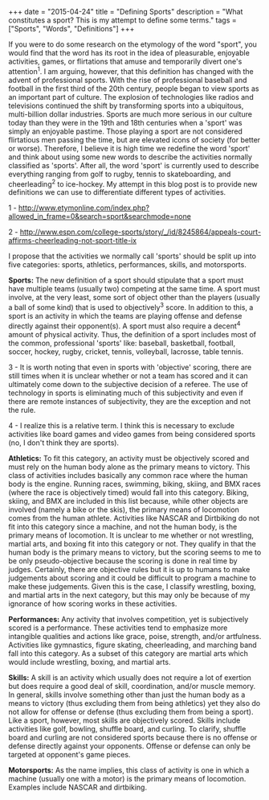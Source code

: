 +++
date = "2015-04-24"
title = "Defining Sports"
description = "What constitutes a sport? This is my attempt to define some terms."
tags = ["Sports", "Words", "Definitions"]
+++

If you were to do some research on the etymology of the word "sport", you would find that the word has its root in the idea of pleasurable, enjoyable activities, games, or flirtations that amuse and temporarily divert one's attention<sup>1</sup>. I am arguing, however, that this definition has changed with the advent of professional sports. With the rise of professional baseball and football in the first third of the 20th century, people began to view sports as an important part of culture. The explosion of technologies like radios and televisions continued the shift by transforming sports into a ubiquitous, multi-billion dollar industries. Sports are much more serious in our culture today than they were in the 19th and 18th centuries when a 'sport' was simply an enjoyable pastime. Those playing a sport are not considered flirtatious men passing the time, but are elevated icons of society (for better or worse). Therefore, I believe it is high time we redefine the word 'sport' and think about using some new words to describe the activities normally classified as 'sports'. After all, the word 'sport' is currently used to describe everything ranging from golf to rugby, tennis to skateboarding, and cheerleading<sup>2</sup> to ice-hockey. My attempt in this blog post is to provide new definitions we can use to differentiate different types of activities.

<aside class="marginnote">
 <p><span class="noteNumber">1</span> - <a href="http://www.etymonline.com/index.php?allowed_in_frame=0&search=sport&searchmode=none" target="_blank">http://www.etymonline.com/index.php?allowed_in_frame=0&search=sport&searchmode=none</a></p>
 <span class="noteNumber">2</span> - <a href="http://www.espn.com/college-sports/story/_/id/8245864/appeals-court-affirms-cheerleading-not-sport-title-ix" target="_blank">http://www.espn.com/college-sports/story/_/id/8245864/appeals-court-affirms-cheerleading-not-sport-title-ix</a>
</aside>

I propose that the activities we normally call 'sports' should be split up into five categories: sports, athletics, performances, skills, and motorsports.

**Sports:** The new definition of a sport should stipulate that a sport must have multiple teams (usually two) competing at the same time. A sport must involve, at the very least, some sort of object other than the players (usually a ball of some kind) that is used to objectively<sup>3</sup> score. In addition to this, a sport is an activity in which the teams are playing offense and defense directly against their opponent(s). A sport must also require a decent<sup>4</sup> amount of physical activity. Thus, the definition of a sport includes most of the common, professional 'sports' like: baseball, basketball, football, soccer, hockey, rugby, cricket, tennis, volleyball, lacrosse, table tennis.

<aside class="marginnote">
  <p><span class="noteNumber">3</span> - It is worth noting that even in sports with 'objective' scoring, there are still times when it is unclear whether or not a team has scored and it can ultimately come down to the subjective decision of a referee. The use of technology in sports is eliminating much of this subjectivity and even if there are remote instances of subjectivity, they are the exception and not the rule.</p>
  <span class="noteNumber">4</span> - I realize this is a relative term. I think this is necessary to exclude activities like board games and video games from being considered sports (no, I don't think they are sports).
</aside>

**Athletics:** To fit this category, an activity must be objectively scored and must rely on the human body alone as the primary means to victory. This class of activities includes basically any common race where the human body is the engine. Running races, swimming, biking, skiing, and BMX races (where the race is objectively timed) would fall into this category. Biking, skiing, and BMX are included in this list because, while other objects are involved (namely a bike or the skis), the primary means of locomotion comes from the human athlete. Activities like NASCAR and Dirtbiking do not fit into this category since a machine, and not the human body, is the primary means of locomotion. It is unclear to me whether or not wrestling, martial arts, and boxing fit into this category or not. They qualify in that the human body is the primary means to victory, but the scoring seems to me to be only pseudo-objective because the scoring is done in real time by judges. Certainly, there are objective rules but it is up to humans to make judgements about scoring and it could be difficult to program a machine to make these judgements. Given this is the case, I classify wrestling, boxing, and martial arts in the next category, but this may only be because of my ignorance of how scoring works in these activities.

**Performances:** Any activity that involves competition, yet is subjectively scored is a performance. These activities tend to emphasize more intangible qualities and actions like grace, poise, strength, and/or artfulness. Activities like gymnastics, figure skating, cheerleading, and marching band fall into this category. As a subset of this category are martial arts which would include wrestling, boxing, and martial arts.

**Skills:** A skill is an activity which usually does not require a lot of exertion but does require a good deal of skill, coordination, and/or muscle memory. In general, skills involve something other than just the human body as a means to victory (thus excluding them from being athletics) yet they also do not allow for offense or defense (thus excluding them from being a sport). Like a sport, however, most skills are objectively scored. Skills include activities like golf, bowling, shuffle board, and curling. To clarify, shuffle board and curling are not considered sports because there is no offense or defense directly against your opponents. Offense or defense can only be targeted at opponent's game pieces.

**Motorsports:** As the name implies, this class of activity is one in which a machine (usually one with a motor) is the primary means of locomotion. Examples include NASCAR and dirtbiking.
